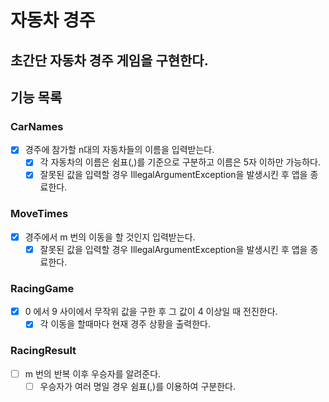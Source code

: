 # 자동차 경주

## 초간단 자동차 경주 게임을 구현한다.

## 기능 목록

### CarNames
- [x] 경주에 참가할 n대의 자동차들의 이름을 입력받는다.
  - [x] 각 자동차의 이름은 쉼표(,)를 기준으로 구분하고 이름은 5자 이하만 가능하다.
  - [x] 잘못된 값을 입력할 경우 IllegalArgumentException을 발생시킨 후 앱을 종료한다.

### MoveTimes
- [x] 경주에서 m 번의 이동을 할 것인지 입력받는다.
  - [x] 잘못된 값을 입력할 경우 IllegalArgumentException을 발생시킨 후 앱을 종료한다.

### RacingGame
- [x] 0 에서 9 사이에서 무작위 값을 구한 후 그 값이 4 이상일 때 전진한다.
  - [x] 각 이동을 할때마다 현재 경주 상황을 출력한다.

### RacingResult
- [ ] m 번의 반복 이후 우승자를 알려준다.
  - [ ] 우승자가 여러 명일 경우 쉼표(,)를 이용하여 구분한다.